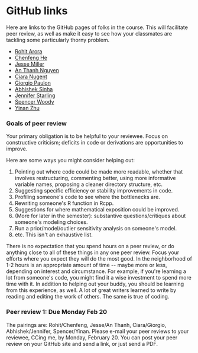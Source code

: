 # GitHub links

Here are links to the GitHub pages of folks in the course.  This will facilitate peer review, as well as make it easy to see how your classmates are tackling some particularly thorny problem.  

- [Rohit Arora](https://github.com/arorar/SDS383D)  
- [Chenfeng He](https://github.com/hechenfon/SDS383D)  
- [Jesse Miller](https://github.com/jmstatsut/SDS383D)
- [An Thanh Nguyen](https://github.com/thanhan/SM2)  
- [Ciara Nugent](https://github.com/ciaranugent/StatModelingII)  
- [Giorgio Paulon](https://github.com/gpaulon/SDS383D)  
- [Abhishek Sinha](https://github.com/abhishekcs/StatisticalModelling/)  
- [Jennifer Starling](https://github.com/jestarling/statsmod)  
- [Spencer Woody](https://github.com/spencerwoody/SDS383D)  
- [Yinan Zhu](https://github.com/yinanzhu12/SDS383D-course-work)  

### Goals of peer review

Your primary obligation is to be helpful to your reviewee.  Focus on constructive criticism; deficits in code or derivations are opportunities to improve.  

Here are some ways you might consider helping out:  
1) Pointing out where code could be made more readable, whether that involves restructuring, commenting better, using more informative variable names, proposing a cleaner directory structure, etc.  
2) Suggesting specific efficiency or stability improvements in code.  
3) Profiling someone's code to see where the bottlenecks are.  
4) Rewriting someone's R function in Rcpp.  
5) Suggestions for where mathematical exposition could be improved.  
6) (More for later in the semester): substantive questions/critiques about someone's modeling choices.  
7) Run a prior/model/outlier sensitivity analysis on someone's model.  
8) etc.  This isn't an exhaustive list.  

There is no expectation that you spend hours on a peer review, or do anything close to all of these things in any one peer review.  Focus your efforts where you expect they will do the most good.  In the neighborhood of 1-2 hours is an appropriate amount of time -- maybe more or less, depending on interest and circumstance.  For example, if you're learning a lot from someone's code, you might find it a wise investment to spend more time with it.  In addition to helping out your buddy, you should be learning from this experience, as well.  A lot of great writers learned to write by reading and editing the work of others.  The same is true of coding.  


### Peer review 1: Due Monday Feb 20  

The pairings are:  Rohit/Chenfeng, Jesse/An Thanh, Ciara/Giorgio, Abhishek/Jennifer, Spencer/Yinan.  Please e-mail your peer reviews to your reviewee, CCing me, by Monday, February 20.  You can post your peer review on your GitHub site and send a link, or just send a PDF.  
